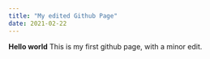 ```yaml
---
title: "My edited Github Page"
date: 2021-02-22
---
```


**Hello world** This is my first github page, with a minor edit.
